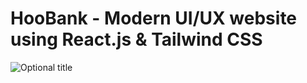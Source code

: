 # HooBank - Modern UI/UX website using React.js & Tailwind CSS

<img
  src="https://github.com/imadselka/bank-website/tree/main/src/assets/hoobank.png"
  aalt="hoobank-website"
  title="Optional title"
  style="display: inline-block; margin: 0 auto; max-width: 300px">
